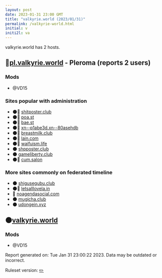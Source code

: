 ```yaml
---
layout: post
date: 2023-01-31 23:00 GMT
title: "valkyrie.world (2023/01/31)"
permalink: /valkyrie-world.html
initial: v
initi2l: va
---
```


valkyrie.world has 2 hosts.

## 🐘[pl.valkyrie.world](https://pl.valkyrie.world) - Pleroma (reports 2 users)

### Mods
 * @VD15

### Sites popular with administration

* 🌑🧸 [shitposter.club](/shitposter-club.html)
* 🌑🧸 [poa.st](/poa-st.html)
* 🌑🧸 [bae.st](/bae-st.html)
* 🌑🧸 [xn--p1abe3d.xn--80asehdb](/xn--p1abe3d-xn--80asehdb.html)
* 🌑🧸 [breastmilk.club](/breastmilk-club.html)
* 🌑🧸 [lain.com](/lain-com.html)
* 🌑🧸 [waifuism.life](/waifuism-life.html)
* 🌑 [shpposter.club](/shpposter-club.html)
* 🌑 [gameliberty.club](/gameliberty-club.html)
* 🌑🧸 [cum.salon](/cum-salon.html)

### More sites commonly on federated timeline

* 🌑 [shigusegubu.club](/shigusegubu-club.html)
* 🌑🧸 [letsalllovela.in](/letsalllovela-in.html)
* 💉 [noagendasocial.com](/noagendasocial-com.html)
* 🌑 [mugicha.club](/mugicha-club.html)
* 🌑 [udongein.xyz](/udongein-xyz.html)

## 🌑[valkyrie.world](https://valkyrie.world)

### Mods
 * @VD15

Report generated on: Tue Jan 31 23:00:22 2023. Data may be outdated or incorrect.

Ruleset version: [✏️](/version-pencil)

